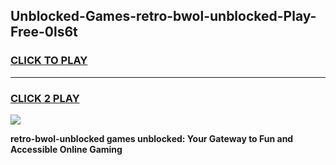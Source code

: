 
## Unblocked-Games-retro-bwol-unblocked-Play-Free-0ls6t
<h3>
<a href="https://premium76.site?title=retro-bwol-unblocked&ref=21A">CLICK TO PLAY</a></h3>
<hr>

<h3>
<a href="https://premium76.site?title=retro-bwol-unblocked&ref=21A">CLICK 2 PLAY</a>
  
</h3>

<a href="https://premium76.site?title=retro-bwol-unblocked&ref=21A"><img src="https://clearcache.store/games.png"></a>


**retro-bwol-unblocked games unblocked: Your Gateway to Fun and Accessible Online Gaming**
